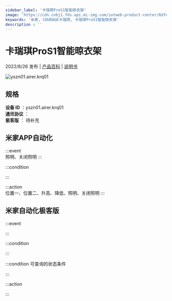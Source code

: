 ```yaml
---
sidebar_label: '卡瑞琪ProS1智能晾衣架'
image: 'https://cdn.cnbj1.fds.api.mi-img.com/iotweb-product-center/6dfe7e32502a9542abe56c09e9f926e7_1659575124272.png?GalaxyAccessKeyId=AKVGLQWBOVIRQ3XLEW&Expires=9223372036854775807&Signature=HUDF6En3CVS11gWM7BLOt06xVm0='
keywords: '米家, COURAGE卡瑞琪, 卡瑞琪ProS1智能晾衣架'
description : ''
---
```

# 卡瑞琪ProS1智能晾衣架

2022/8/26 发布 | [产品百科](https://home.mi.com/webapp/content/baike/product/index.html?model=yszn01.airer.krq01/) | [说明书](https://home.mi.com/views/introduction.html?model=yszn01.airer.krq01&region=cn)

![yszn01.airer.krq01](https://cdn.cnbj1.fds.api.mi-img.com/iotweb-product-center/6dfe7e32502a9542abe56c09e9f926e7_1659575124272.png?GalaxyAccessKeyId=AKVGLQWBOVIRQ3XLEW&Expires=9223372036854775807&Signature=HUDF6En3CVS11gWM7BLOt06xVm0=)

## 规格  
> 
**设备 ID** ：yszn01.airer.krq01  
**通讯协议** ：  
**极客版**  ： 待补充 


## 米家APP自动化  

:::event  
照明、关闭照明
:::

:::condition  

:::

:::action   
位置一、位置二、升高、降低、照明、关闭照明
:::

## 米家自动化极客版  

:::event  

:::

:::condition  

:::

:::condition 可查询的状态条件  

:::

:::action  

:::

        
